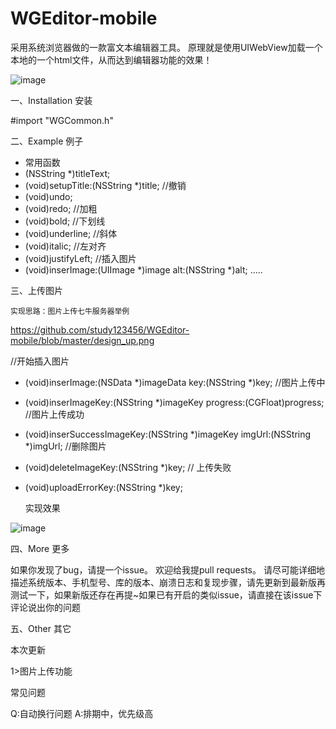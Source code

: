# WGEditor-mobile
采用系统浏览器做的一款富文本编辑器工具。
原理就是使用UIWebView加载一个本地的一个html文件，从而达到编辑器功能的效果！

![image](https://github.com/study123456/WGEditor-mobile/blob/master/rextEditor.GIF)   

一、Installation 安装

#import "WGCommon.h"

二、Example 例子

- 常用函数
- (NSString *)titleText;
- (void)setupTitle:(NSString *)title;
//撤销
- (void)undo;
- (void)redo;
//加粗
- (void)bold;
//下划线
- (void)underline;
//斜体
- (void)italic;
//左对齐
- (void)justifyLeft;
//插入图片
- (void)inserImage:(UIImage *)image alt:(NSString *)alt;
.....

三、上传图片

	实现思路：图片上传七牛服务器举例
https://github.com/study123456/WGEditor-mobile/blob/master/design_up.png


//开始插入图片
- (void)inserImage:(NSData *)imageData key:(NSString *)key;
//图片上传中
- (void)inserImageKey:(NSString *)imageKey progress:(CGFloat)progress;
//图片上传成功
- (void)inserSuccessImageKey:(NSString *)imageKey imgUrl:(NSString *)imgUrl;
//删除图片
- (void)deleteImageKey:(NSString *)key;
// 上传失败
- (void)uploadErrorKey:(NSString *)key;

  实现效果

![image](https://github.com/study123456/WGEditor-mobile/blob/master/uploadImage.gif)   

四、More 更多

如果你发现了bug，请提一个issue。 欢迎给我提pull requests。
请尽可能详细地描述系统版本、手机型号、库的版本、崩溃日志和复现步骤，请先更新到最新版再测试一下，如果新版还存在再提~如果已有开启的类似issue，请直接在该issue下评论说出你的问题

五、Other 其它

本次更新

1>图片上传功能

常见问题

Q:自动换行问题
A:排期中，优先级高


